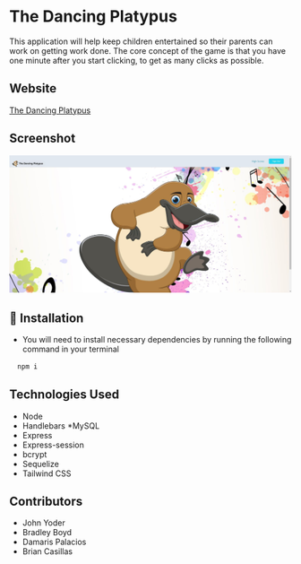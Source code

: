 # The Dancing Platypus

This application will help keep children entertained so their parents can work on getting work done. The core concept of the game is that you have one minute after you start clicking, to get as many clicks as possible.

## Website

[The Dancing Platypus](http://mighty-plateau-48959.herokuapp.com/)

## Screenshot

<img src="public/images/dancing-platypus.JPG" alt="Dancing Platypus Screenshot">

## 🧐 Installation 
- You will need to install necessary dependencies by running the following command in your terminal

```bash
  npm i
```

## Technologies Used
* Node
* Handlebars
*MySQL
* Express
* Express-session
* bcrypt
* Sequelize
* Tailwind CSS

## Contributors
* John Yoder
* Bradley Boyd
* Damaris Palacios
* Brian Casillas
